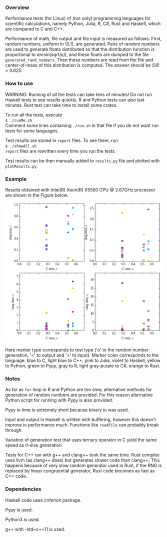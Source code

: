 ### Overview

Performance tests (for Linux) of (not only) programming languages for scientific
calculations, namely Python, Julia, R, C#, Rust and Haskell, which are compared
to C and C++.

Performance of math, file output and file input is measured as follows. First,
random numbers, uniform in (0,1), are generated. Pairs of random numbers are
used to generate floats distributed so that the distribution function is
proportional to *arcsin(sqrt(x))*, and these floats are dumped to the file
`generated_rand_numbers`. Then these numbers are read from the file and
center-of-mass of this distribution is computed. The answer should be *5/8 =
0.625*.

### How to use

WARNING: Running of all the tests can take tens of minutes! Do not run Haskell
tests to see results quickly. R and Python tests can also last minutes. Rust
test can take time to install some crates.

To run all the tests, execute  
`$ ./runMe.sh`  
Comment some lines containing `./run.sh` in that file if you do not want run
tests for some languages.

Test results are stored in `report` files. To see them, run  
`$ ./showAll.sh`  
`report` files are rewritten every time you run the tests.

Test results can be then manually added to `results.py` file and plotted with
`plotResults.py`.

### Example

Results obtained with Intel(R) Xeon(R) X5550 CPU @ 2.67GHz processor are shown
in the Figure below.

![results.png](results.png)

Here marker type corresponds to test type ('o' to the random number generation,
'<' to output and '>' to input). Marker color corresponds to the language: blue
to C, light blue to C++, pink to Julia, violet to Haskell, yellow to Python,
green to Pypy, gray to R, light gray-purple to C#, orange to Rust.

### Notes

As far as `for` loop in R and Python are too slow, alternative methods for
generation of random numbers are provided. For this reason alternative Python
script for running with Pypy is also provided.

Pypy io time is extremely short because binary io was used.

Input and output in Haskell is written with buffering, however this doesn't
improve io performance much. Functions like `readFile` can probably break
through.

Variation of generation test that uses ternary operator in C yield the same
speed as if-else generation.

Tests for C++ ran with g++ and clang++ took the same time. Rust compiler uses
llvm (as clang++ does) but generates slower code than clang++. This happens
because of very slow random generator used in Rust, if the RNG is replaced by
linear congruential generator, Rust code becomes as fast as C++ code.

### Dependencies

Haskell code uses *criterion* package.

Pypy is used.

Python3 is used.

g++ with -std=c++11 is used.
